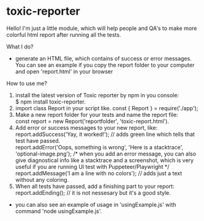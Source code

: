# toxic-reporter
Hello! I'm just a little module, which will help people and QA's to make more colorful html report after running all the tests. 

What I do?
- generate an HTML file, which contains of success or error messages. You can see an example if you copy the report folder to your computer and open 'report.html' in your browser

How to use me?
1) install the latest version of Toxic reporter by npm in you console:  
$ npm install toxic-reporter. 
2) import class Report in your script like. 
const { Report } = require('./app');  
3) Make a new report folder for your tests and name the report file:  
const report = new Report('reportfolder', 'toxic-report.html'). 
4) Add error or success messages to your new report, like:  
report.addSuccess('Yay, it worked!'); // adds green line which tells that test have passed.   
report.addError('Oops, something is wrong', 'Here is a stacktrace', 'optional-image.png'); /* when you add an error message, you can also give diagnostical info  like a stacktrace and a screenshot, which is very useful if you are running UI test with Puppeteer/Playwright */ 
report.addMessage('I am a line with no colors'); // adds just a text without any coloring.  
5) When all tests have passed, add a finishing part to your report:   
report.addEnding(); // it is not nessesary but it's a good style. 

- you can also see an example of usage in 'usingExample.js' with command 'node usingExample.js'.   
